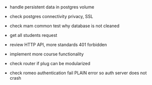 
- handle persistent data in postgres volume
- check postgres connectivity privacy, SSL
- check mam common test why database is not cleaned

- get all students request
- review HTTP API, more standards 401 forbidden
- implement more course functionality
- check router if plug can be modularized
- check romeo authentication fail PLAIN error so auth server does not crash
